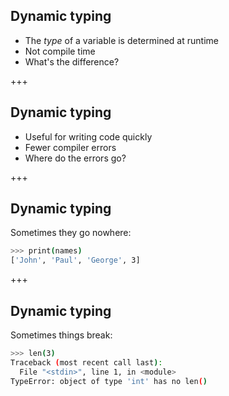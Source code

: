 
## Dynamic typing
* The *type* of a variable is determined at runtime
* Not compile time
* What's the difference?

+++

## Dynamic typing
* Useful for writing code quickly
* Fewer compiler errors
* Where do the errors go?

+++
## Dynamic typing
Sometimes they go nowhere:
```sh
>>> print(names)
['John', 'Paul', 'George', 3]
```

+++
## Dynamic typing
Sometimes things break:
```sh
>>> len(3)
Traceback (most recent call last):
  File "<stdin>", line 1, in <module>
TypeError: object of type 'int' has no len()
```
